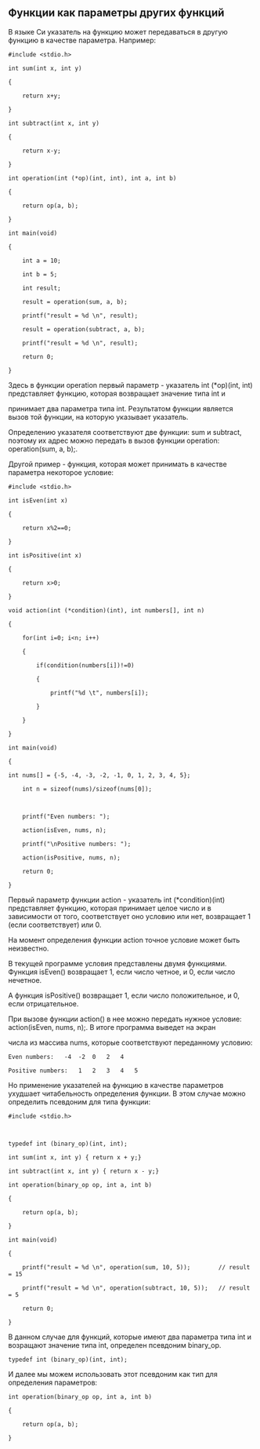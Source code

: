 ## Функции как параметры других функций

В языке Си указатель на функцию может передаваться в другую функцию в качестве параметра. Например:

```
#include <stdio.h>

int sum(int x, int y)

{

	return x+y;

}

int subtract(int x, int y)

{

	return x-y;

}

int operation(int (*op)(int, int), int a, int b)

{

	return op(a, b);

}

int main(void)

{

	int a = 10;

	int b = 5;

	int result;

	result = operation(sum, a, b);

	printf("result = %d \n", result);

	result = operation(subtract, a, b);

	printf("result = %d \n", result);

	return 0;

}
```

Здесь в функции operation первый параметр - указатель int (*op)(int, int) представляет функцию, которая возвращает значение типа int и 

принимает два параметра типа int. Результатом функции является вызов той функции, на которую указывает указатель.

Определению указателя соответствуют две функции: sum и subtract, поэтому их адрес можно передать в вызов функции operation: operation(sum, a, b);.

Другой пример - функция, которая может принимать в качестве параметра некоторое условие:

```
#include <stdio.h>

int isEven(int x)

{

	return x%2==0;

}

int isPositive(int x)

{

	return x>0;

}

void action(int (*condition)(int), int numbers[], int n)

{

	for(int i=0; i<n; i++)

	{

		if(condition(numbers[i])!=0)

		{

			printf("%d \t", numbers[i]);

		}

	}

}

int main(void)

{

int nums[] = {-5, -4, -3, -2, -1, 0, 1, 2, 3, 4, 5};

	int n = sizeof(nums)/sizeof(nums[0]);

	

	printf("Even numbers: ");

	action(isEven, nums, n);

	printf("\nPositive numbers: ");

	action(isPositive, nums, n);

	return 0;

}
```

Первый параметр функции action - указатель int (*condition)(int) представляет функцию, которая принимает целое число и в зависимости от того, соответствует оно условию или нет, возвращает 1 (если соответствует) или 0. 

На момент определения функции action точное условие может быть неизвестно.

В текущей программе условия представлены двумя функциями. Функция isEven() возвращает 1, если число четное, и 0, если число нечетное. 

А функция isPositive() возвращает 1, если число положительное, и 0, если отрицательное.

При вызове функции action() в нее можно передать нужное условие: action(isEven, nums, n);. В итоге программа выведет на экран 

числа из массива nums, которые соответствуют переданному условию:

```
Even numbers:	-4	-2	0	2	4

Positive numbers:	1	2	3	4	5
```

Но применение указателей на функцию в качестве параметров ухудшает читабельность определения функции. В этом случае можно определить псевдоним для типа функции:

```
#include <stdio.h>

 

typedef int (binary_op)(int, int);

int sum(int x, int y) { return x + y;}

int subtract(int x, int y) { return x - y;}

int operation(binary_op op, int a, int b)

{ 

    return op(a, b);

}

int main(void)

{

	printf("result = %d \n", operation(sum, 10, 5));        // result = 15

	printf("result = %d \n", operation(subtract, 10, 5));   // result = 5

	return 0;

}
```

В данном случае для функций, которые имеют два параметра типа int и возращают значение типа int, определен псевдоним binary_op.

```
typedef int (binary_op)(int, int);
```

И далее мы можем использовать этот псевдоним как тип для определения параметров:

```
int operation(binary_op op, int a, int b)

{ 

    return op(a, b);

}

